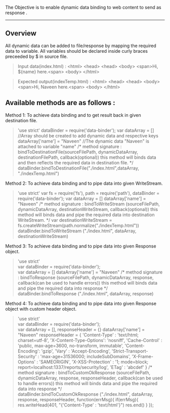
The Objective is to enable dynamic data binding to web content to send as response .

----------
Overview
-------------
All dynamic data can be added to file/response by mapping the required data to variable. 
All variables should be declared inside curly braces preceeded by $ in source file.



>Input data(index.html) :
&lt;html&gt;
	&lt;head&gt;
	&lt;head&gt;
	&lt;body&gt;
		&lt;span&gt;Hi, ${name} here.&lt;span&gt;
	&lt;body&gt;
&lt;/html&gt;

>Expected output(indexTemp.html) :
&lt;html&gt;
	&lt;head&gt;
	&lt;head&gt;
	&lt;body&gt;
		&lt;span&gt;Hi, Naveen here.&lt;span&gt;
	&lt;body&gt;
&lt;/html&gt;

Available methods are as follows :
----
Method 1:
To achieve data binding and to get result back in given destination file.
>'use strict' 
> dataBinder = require('data-binder'); 
>var dataArray = [] //Array should be created to add dynamic data and respective keys  
>dataArray['name'] = "Naveen" //The dynamic data "Naveen" is attached to variable "name" 
>/* method signature : bindToDestinationFile(sourceFilePath, dynamicDataArray, destinationFilePath, callback(optional)) this method will binds data and then reflects the required data in destination file. */ 
>dataBinder.bindToDestinationFile("./index.html",dataArray, "./indexTemp.html") 


Method 2:
To achieve data binding and to pipe data into given WriteStream.
> 'use strict' 
> var fs = require('fs'), 
> path = require('path'), 
> dataBinder = require('data-binder'); 
> var dataArray = [] 
> dataArray['name'] = "Naveen" 
> /* method signature : bindToWriteStream (sourceFilePath, dynamicDataArray, destinationWriteStream, callback(optional)) this method will binds data and pipe the required data into destination WriteStream. */ 
> var destinationWriteStream = fs.createWriteStream(path.normalize("./indexTemp.html"))
> dataBinder.bindToWriteStream ("./index.html", dataArray, destinationWriteStream)

Method 3:
To achieve data binding and to pipe data into given Response object.
> 'use strict'  
> var dataBinder = require('data-binder');	 
> var dataArray = [] 
> dataArray['name'] = "Naveen" 
> /* method signature : bindToResponse (sourceFilePath, dynamicDataArray, response, callback(can be used to handle errors)) this method will binds data and pipe the required data into response */		
> dataBinder.bindToResponse ("./index.html", dataArray, response)	

Method 4:
To achieve data binding and to pipe data into given Response object with custom header object.
> 'use strict'  
> var dataBinder = require('data-binder');	 
> var dataArray = [], responseHeader = {}
> dataArray['name'] = "Naveen" 
>responseHeader = {
						'Content-Type' : 'text/html; charset=utf-8',
						'X-Content-Type-Options': 'nosniff',
						'Cache-Control' : 'public, max-age=3600, no-transform, immutable',
						'Content-Encoding': 'gzip',
						'Vary' : 'Accept-Encoding',
						'Strict-Transport-Security' : 'max-age=31536000; includeSubDomains',
						'X-Frame-Options' : 'SAMEORIGIN',
						'X-XSS-Protection' : '1; mode=block; report=localhost:1337/reports/security/log',
						'ETag' : 'abcdef'
					} 
> /* method signature : bindToCustomOkResponse (sourceFilePath, dynamicDataArray, response, responseHeader, callback(can be used to handle errors)) this method will binds data and pipe the required data into response */		
> dataBinder.bindToCustomOkResponse ("./index.html", dataArray, response, responseHeader, function(errMsg){
	if(errMsg){
		res.writeHead(401, "{'Content-Type' : 'text/html'}")
		res.end()
	}
});
